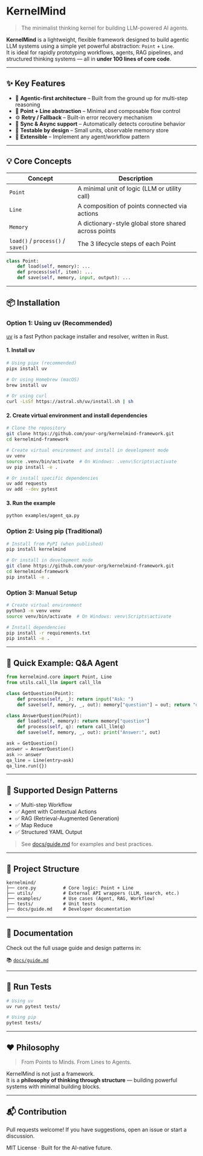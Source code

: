 # KernelMind

> The minimalist thinking kernel for building LLM-powered AI agents.

**KernelMind** is a lightweight, flexible framework designed to build agentic LLM systems using a simple yet powerful abstraction: `Point` + `Line`.  
It is ideal for rapidly prototyping workflows, agents, RAG pipelines, and structured thinking systems — all in **under 100 lines of core code**.

---

## ✨ Key Features

- 🧠 **Agentic-first architecture** – Built from the ground up for multi-step reasoning
- 🔁 **Point + Line abstraction** – Minimal and composable flow control
- ⚙️ **Retry / Fallback** – Built-in error recovery mechanism
- 🚀 **Sync & Async support** – Automatically detects coroutine behavior
- 🧪 **Testable by design** – Small units, observable memory store
- 🌿 **Extensible** – Implement any agent/workflow pattern

---

## 💡 Core Concepts

| Concept | Description |
|--------|-------------|
| `Point` | A minimal unit of logic (LLM or utility call) |
| `Line`  | A composition of points connected via actions |
| `Memory` | A dictionary-style global store shared across points |
| `load()` / `process()` / `save()` | The 3 lifecycle steps of each Point |

```python
class Point:
    def load(self, memory): ...
    def process(self, item): ...
    def save(self, memory, input, output): ...
```

---

## 📦 Installation

### Option 1: Using uv (Recommended)

[uv](https://github.com/astral-sh/uv) is a fast Python package installer and resolver, written in Rust.

#### 1. Install uv

```bash
# Using pipx (recommended)
pipx install uv

# Or using Homebrew (macOS)
brew install uv

# Or using curl
curl -LsSf https://astral.sh/uv/install.sh | sh
```

#### 2. Create virtual environment and install dependencies

```bash
# Clone the repository
git clone https://github.com/your-org/kernelmind-framework.git
cd kernelmind-framework

# Create virtual environment and install in development mode
uv venv
source .venv/bin/activate  # On Windows: .venv\Scripts\activate
uv pip install -e .

# Or install specific dependencies
uv add requests
uv add --dev pytest
```

#### 3. Run the example

```bash
python examples/agent_qa.py
```

### Option 2: Using pip (Traditional)

```bash
# Install from PyPI (when published)
pip install kernelmind

# Or install in development mode
git clone https://github.com/your-org/kernelmind-framework.git
cd kernelmind-framework
pip install -e .
```

### Option 3: Manual Setup

```bash
# Create virtual environment
python3 -m venv venv
source venv/bin/activate  # On Windows: venv\Scripts\activate

# Install dependencies
pip install -r requirements.txt
pip install -e .
```

---

## 🚀 Quick Example: Q&A Agent

```python
from kernelmind.core import Point, Line
from utils.call_llm import call_llm

class GetQuestion(Point):
    def process(self, _): return input("Ask: ")
    def save(self, memory, _, out): memory["question"] = out; return "default"

class AnswerQuestion(Point):
    def load(self, memory): return memory["question"]
    def process(self, q): return call_llm(q)
    def save(self, memory, _, out): print("Answer:", out)

ask = GetQuestion()
answer = AnswerQuestion()
ask >> answer
qa_line = Line(entry=ask)
qa_line.run({})
```

---

## 🧠 Supported Design Patterns

- ✅ Multi-step Workflow
- ✅ Agent with Contextual Actions
- ✅ RAG (Retrieval-Augmented Generation)
- ✅ Map Reduce
- ✅ Structured YAML Output

> See [docs/guide.md](./docs/guide.md) for examples and best practices.

---

## 📁 Project Structure

```
kernelmind/
├── core.py          # Core logic: Point + Line
├── utils/           # External API wrappers (LLM, search, etc.)
├── examples/        # Use cases (Agent, RAG, Workflow)
├── tests/           # Unit tests
├── docs/guide.md    # Developer documentation
```

---

## 📖 Documentation

Check out the full usage guide and design patterns in:

📚 [`docs/guide.md`](./docs/guide.md)

---

## 🧪 Run Tests

```bash
# Using uv
uv run pytest tests/

# Using pip
pytest tests/
```

---

## ❤️ Philosophy

> From Points to Minds. From Lines to Agents.

KernelMind is not just a framework.  
It is a **philosophy of thinking through structure** — building powerful systems with minimal building blocks.

---

## 📬 Contribution

Pull requests welcome! If you have suggestions, open an issue or start a discussion.

MIT License · Built for the AI-native future.
